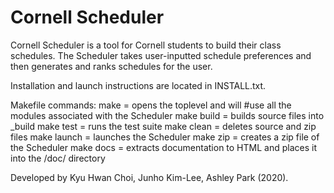 # Cornell Scheduler

Cornell Scheduler is a tool for Cornell students to build their class schedules.
The Scheduler takes user-inputted schedule preferences and then generates and ranks schedules for the user.

Installation and launch instructions are located in INSTALL.txt.

Makefile commands:
make = opens the toplevel and will #use all the modules associated with the Scheduler
make build = builds source files into _build
make test = runs the test suite
make clean = deletes source and zip files
make launch = launches the Scheduler
make zip = creates a zip file of the Scheduler
make docs = extracts documentation to HTML and places it into the /doc/ directory

Developed by Kyu Hwan Choi, Junho Kim-Lee, Ashley Park (2020).